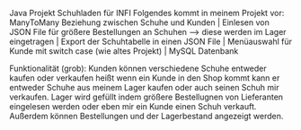 Java Projekt Schuhladen für INFI
Folgendes kommt in meinem Projekt vor: 
ManyToMany Beziehung zwischen Schuhe und Kunden | Einlesen von JSON File für größere Bestellungen an Schuhen --> diese werden im Lager eingetragen | Export der Schuhtabelle in einen JSON File | Menüauswahl für Kunde mit switch case (wie altes Projekt) |  MySQL Datenbank

Funktionalität (grob): Kunden können verschiedene Schuhe entweder kaufen oder verkaufen heißt wenn ein Kunde in den Shop kommt kann er entweder Schuhe aus meinem Lager kaufen oder auch seinen Schuh mir verkaufen. Lager wird gefüllt indem größere Bestellugnen von Lieferanten eingelesen werden oder eben mir ein Kunde einen Schuh verkauft. Außerdem können Bestellungen und der Lagerbestand angezeigt werden.
